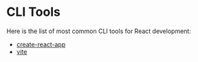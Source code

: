 # CLI Tools

Here is the list of most common CLI tools for React development:

- [create-react-app](https://create-react-app.dev)
- [vite](https://vitejs.dev)
